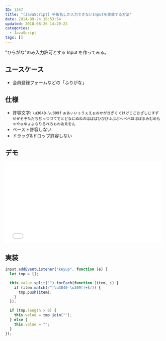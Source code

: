 ```yaml
---
ID: 1367
title: "[JavaScript] 平仮名しか入力できないInputを実装する方法"
date: 2014-09-24 16:53:54
updated: 2018-08-26 14:29:23
categories:
  - JavaScript
tags: []
---
```


"ひらがな"のみ入力許可とする Input を作ってみる。

<!--more-->

## ユースケース

- 会員登録フォームなどの「ふりがな」

## 仕様

- 許容文字: `\u3040-\u309f`
  `ぁあぃいぅうぇえぉおかがきぎくぐけげこごさざしじすずせぜそぞただちぢっつづてでとどなにぬねのはばぱひびぴふぶぷへべぺほぼぽまみむめもゃやゅゆょよらりるれろゎわゐゑをん`
- ペースト許容しない
- ドラッグ&ドロップ許容しない

## デモ

<iframe height='260' scrolling='no' title='Input that only accepts Hiragana' src='//codepen.io/hiro0218/embed/ZMQmYp/?height=265&theme-id=light&default-tab=result&embed-version=2' frameborder='no' allowtransparency='true' allowfullscreen='true' style='width: 100%;'>See the Pen <a href='https://codepen.io/hiro0218/pen/ZMQmYp/'>Input that only accepts Hiragana</a> by hiro (<a href='https://codepen.io/hiro0218'>@hiro0218</a>) on <a href='https://codepen.io'>CodePen</a>.
</iframe>

## 実装

```javascript
input.addEventListener("keyup", function (e) {
  let tmp = [];

  this.value.split("").forEach(function (item, i) {
    if (item.match(/^[\u3040-\u309f]+$/)) {
      tmp.push(item);
    }
  });

  if (tmp.length > 0) {
    this.value = tmp.join("");
  } else {
    this.value = "";
  }
});
```
